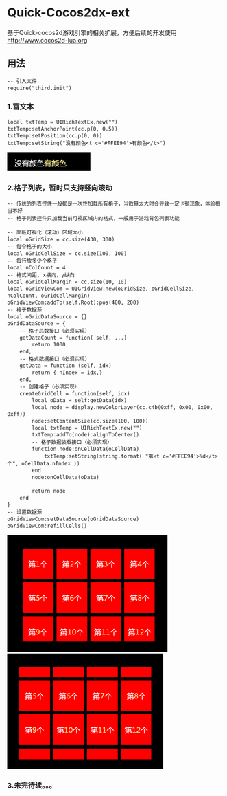 # Quick-Cocos2dx-ext
基于Quick-cocos2d游戏引擎的相关扩展，方便后续的开发使用 http://www.cocos2d-lua.org
## 用法
	-- 引入文件
	require("third.init")
	
### 1.富文本
	local txtTemp = UIRichTextEx.new("")
	txtTemp:setAnchorPoint(cc.p(0, 0.5))
	txtTemp:setPosition(cc.p(0, 0))
	txtTemp:setString("没有颜色<t c='#FFEE94'>有颜色</t>")

![Demo1](demo/demo1.png)

### 2.格子列表，暂时只支持竖向滚动
	-- 传统的列表控件一般都是一次性加载所有格子，当数量太大时会导致一定卡顿现象，体验相当不好
	-- 格子列表控件只加载当前可视区域内的格式，一般用于游戏背包列表功能

	-- 面板可视化（滚动）区域大小
	local oGridSize = cc.size(430, 300)
	-- 每个格子的大小
	local oGridCellSize = cc.size(100, 100)
	-- 每行放多少个格子
	local nColCount = 4
	-- 格式间距, x横向，y纵向
	local oGridCellMargin = cc.size(10, 10)
	local oGridViewCom = UIGridView.new(oGridSize, oGridCellSize, nColCount, oGridCellMargin)
	oGridViewCom:addTo(self.Root):pos(400, 200)
	-- 格子数据源
	local oGridDataSource = {}
	oGridDataSource = {
		-- 格子总数接口（必须实现）
		getDataCount = function( self, ...)
			return 1000
		end,
		-- 格式数据接口（必须实现）
		getData = function (self, idx)
			return { nIndex = idx,}
		end,
		-- 创建格子（必须实现）
		createGridCell = function(self, idx)
			local oData = self:getData(idx)
			local node = display.newColorLayer(cc.c4b(0xff, 0x00, 0x00, 0xff))
			node:setContentSize(cc.size(100, 100))
			local txtTemp = UIRichTextEx.new("")
			txtTemp:addTo(node):alignToCenter()
			-- 格子数据装载接口（必须实现）
			function node:onCellData(oCellData)
				txtTemp:setString(string.format( "第<t c='#FFEE94'>%d</t>个", oCellData.nIndex ))
			end
			node:onCellData(oData)

			return node
		end
	}
	-- 设置数据源
	oGridViewCom:setDataSource(oGridDataSource)
	oGridViewCom:refillCells()
![Demo2](demo/demo2.png)
![Demo3](demo/demo3.png)

### 3.未完待续。。。
